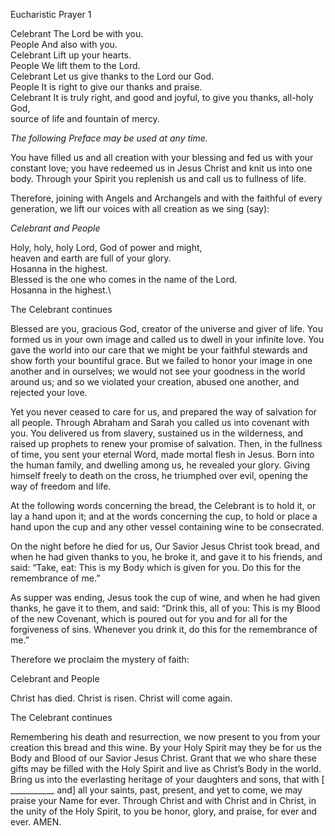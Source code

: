 Eucharistic Prayer 1

Celebrant The Lord be with you.\
People And also with you.\
Celebrant Lift up your hearts.\
People We lift them to the Lord.\
Celebrant Let us give thanks to the Lord our God.\
People It is right to give our thanks and praise.\
Celebrant It is truly right, and good and joyful,
to give you thanks, all-holy God,\
source of life and fountain of mercy.

*The following Preface may be used at any time.*

You have filled us and all creation with your blessing and fed us with your constant love; you have redeemed us in Jesus Christ and knit us into one body. Through your Spirit you replenish us and call us to fullness of life.

Therefore, joining with Angels and Archangels and with the faithful of every generation, we lift our voices with all creation as we sing (say):

*Celebrant and People*

Holy, holy, holy Lord, God of power and might,\
heaven and earth are full of your glory.\
Hosanna in the highest.\
Blessed is the one who comes in the name of the Lord.\
Hosanna in the highest.\

The Celebrant continues

Blessed are you, gracious God, creator of the universe and giver of life. You formed us in your own image and called us to dwell in your infinite love. You gave the world into our care that we might be your faithful stewards and show forth your bountiful grace. But we failed to honor your image in one another and in ourselves; we would not see your goodness in the world around us; and so we violated your creation, abused one another, and rejected your love.

Yet you never ceased to care for us, and prepared the way of salvation for all people. Through Abraham and Sarah you called us into covenant with you. You delivered us from slavery, sustained us in the wilderness, and raised up prophets to renew your promise of salvation. Then, in the fullness of time, you sent your eternal Word, made mortal flesh in Jesus. Born into the human family, and dwelling among us, he revealed your glory. Giving himself freely to death on the cross, he triumphed over evil, opening the way of freedom and life.

At the following words concerning the bread, the Celebrant is to hold it, or lay a hand upon it; and at the words concerning the cup, to hold or place a hand upon the cup and any other vessel containing wine to be consecrated.

On the night before he died for us, Our Savior Jesus Christ took bread, and when he had given thanks to you, he broke it, and gave it to his friends, and said: “Take, eat: This is my Body which is given for you. Do this for the remembrance of me.”

As supper was ending, Jesus took the cup of wine, and when he had given thanks, he gave it to them, and said: “Drink this, all of you: This is my Blood of the new Covenant, which is poured out for you and for all for the forgiveness of sins. Whenever you drink it, do this for the remembrance of me.”

Therefore we proclaim the mystery of faith:

Celebrant and People

Christ has died.
Christ is risen.
Christ will come again.

The Celebrant continues

Remembering his death and resurrection, we now present to you from your creation this bread and this wine. By your Holy Spirit may they be for us the Body and Blood of our Savior Jesus Christ. Grant that we who share these gifts may be filled with the Holy Spirit and live as Christ’s Body in the world. Bring us into the everlasting heritage of your daughters and sons, that with [ ___________ and] all your saints, past, present, and yet to come, we may praise your Name for ever. Through Christ and with Christ and in Christ, in the unity of the Holy Spirit, to you be honor, glory, and praise, for ever and ever. AMEN.

